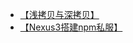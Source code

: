 - [【浅拷贝与深拷贝】](https://github.com/mrqinbit/mrqinbit.github.io/blob/master/docs/%E6%B5%85%E6%8B%B7%E8%B4%9D%E4%B8%8E%E6%B7%B1%E6%8B%B7%E8%B4%9D.md)
- [【Nexus3搭建npm私服】](https://github.com/mrqinbit/mrqinbit.github.io/blob/master/docs/Nexus3%E6%90%AD%E5%BB%BAnpm%E7%A7%81%E6%9C%8D.md)